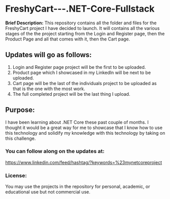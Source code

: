 # FreshyCart---.NET-Core-Fullstack

**Brief Description:** This repository contains all the folder and files for the FreshyCart project I have decided to launch. 
It will contains all the various stages of the the project starting from the Login and Register page, then the Product Page and all that comes with it, then the Cart page.

## Updates will go as follows:
1. Login and Register page project will be the first to be uploaded.
2. Product page which I showcased in my LinkedIn will be next to be uploaded. 
3. Cart page will be the last of the individuals project to be uploaded as that is the one with the most work. 
4. The full completed project will be the last thing I upload. 

## Purpose: 
I have been learning about .NET Core these past couple of months. I thought it would be a 
great way for me to showcase that I know how to use this technology and solidify my knowledge with this technology by taking on 
this challenge. 



### You can follow along on the updates at:
https://www.linkedin.com/feed/hashtag/?keywords=%23mynetcoreproject


### License:
You may use the projects in the repository for personal, academic, or educational use but not commercial use. 
